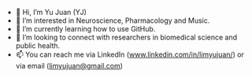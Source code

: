 - 👋 Hi, I’m Yu Juan (YJ)
- 👀 I’m interested in Neuroscience, Pharmacology and Music. 
- 🌱 I’m currently learning how to use GitHub.
- 💞️ I’m looking to connect with researchers in biomedical science and public health.
- 📫 You can reach me via LinkedIn (www.linkedin.com/in/limyujuan/) or via email (limyujuan@gmail.com)

<!---
yj-lim/yj-lim is a ✨ special ✨ repository because its `README.md` (this file) appears on your GitHub profile.
You can click the Preview link to take a look at your changes.
--->
